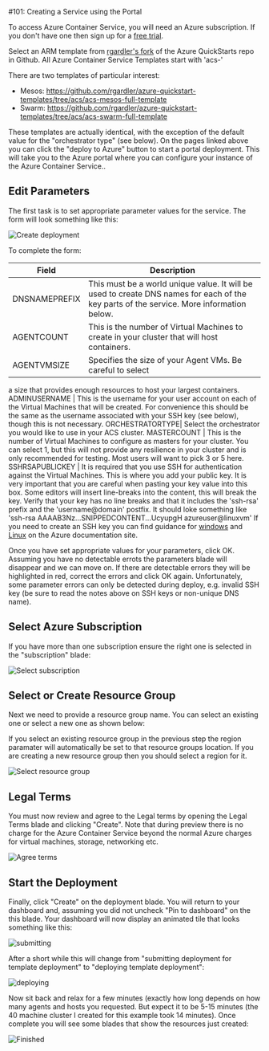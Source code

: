 #101: Creating a Service using the Portal
 
To access Azure Container Service, you will need an Azure subscription. If you don't have one then sign up for a [free trial](http://www.windowsazure.com/en-us/pricing/free-trial/?WT.mc_id=AA4C1C935).
 
Select an ARM template from  [rgardler's fork](https://github.com/rgardler/azure-quickstart-templates) of the Azure QuickStarts repo in Github. All Azure Container Service Templates start with 'acs-'
 
There are two templates of particular interest:
 
* Mesos: https://github.com/rgardler/azure-quickstart-templates/tree/acs/acs-mesos-full-template
* Swarm: https://github.com/rgardler/azure-quickstart-templates/tree/acs/acs-swarm-full-template
 
These templates are actually identical, with the exception of the default value for the "orchestrator type" (see below). On the pages linked above you can click the "deploy to Azure" button to start a portal deployment. This will take you to the Azure portal where you can configure your instance of the Azure Container Service..

## Edit Parameters 

The first task is to set appropriate parameter values for the service. The form will look something like this:
 
 ![Create deployment](images/portal-create-params.png)
 
To complete the form:

Field           | Description
----------------|-----------
DNSNAMEPREFIX   | This must be a world unique value. It will be used to create DNS names for each of the key parts of the service. More information below.
AGENTCOUNT      | This is the number of Virtual Machines to create in your cluster that will host containers.
AGENTVMSIZE     | Specifies the size of your Agent VMs. Be careful to select
a size that provides enough resources to host your largest containers.
ADMINUSERNAME   | This is the username for your user account on each of the Virtual Machines that will be created. For convenience this should be the same as the username associated with your SSH key (see below), though this is not necessary.
ORCHESTRATORTYPE| Select the orchestrator you would like to use in your ACS cluster.
MASTERCOUNT     | This is the number of Virtual Machines to configure as masters for your cluster. You can select 1, but this will not provide any resilience in your cluster and is only recommended for testing. Most users will want to pick 3 or 5 here.
SSHRSAPUBLICKEY	| It is required that you use SSH for authentication against the Virtual Machines. This is where you add your public key. It is very important that you are careful when pasting your key value into this box. Some editors will insert line-breaks into the content, this will break the key. Verify that your key has no line breaks and that it includes the 'ssh-rsa' prefix and the 'username@domain' postfix. It should loke something like 'ssh-rsa AAAAB3Nz...SNIPPEDCONTENT...UcyupgH azureuser@linuxvm' If you need to create an SSH key you can find guidance for [windows](https://azure.microsoft.com/en-us/documentation/articles/virtual-machines-windows-use-ssh-key/) and [Linux](https://azure.microsoft.com/en-us/documentation/articles/virtual-machines-linux-use-ssh-key/) on the Azure documentation site.
  
Once you have set appropriate values for your parameters, click OK. Assuming you have no detectable errots the parameters blade will disappear and we can move on. If there are detectable errors they will be highlighted in red, correct the errors and click OK again. Unfortunately, some parameter errors can only be detected during deploy, e.g. invalid SSH key (be sure to read the notes above on SSH keys or non-unique DNS name).
 
## Select Azure Subscription 

If you have more than one subscription ensure the right one is selected in the "subscription" blade:
 
 ![Select subscription](images/101/portal-select-subscription.png)	
 
## Select or Create Resource Group 
 
Next we need to provide a resource group name. You can select an existing one or select a new one as shown below:
  
If you select an existing resource group in the previous step the region paramater  will automatically be set to that resource groups location. If you are creating a new resource group then you should select a region for it.

![Select resource group](images/101/portal-select-region.png) 

## Legal Terms
 
You must now review and agree to the Legal terms by opening the Legal Terms blade and clicking "Create". Note that during preview there is no charge for the Azure Container Service beyond the normal Azure charges for virtual machines, storage, networking etc. 
 
 ![Agree terms](images/101/portal-legal-terms.png)
 
## Start the Deployment
 
Finally, click "Create" on the deployment blade. You will return to your dashboard and, assuming you did not uncheck "Pin to dashboard" on the this blade. Your dashboard will now display an animated tile that looks something like this:

![submitting](images/101/portal-dashboard-submitting.png) 
 
After a short while this will change from "submitting deployment for template deployment" to "deploying template deployment":
 
![deploying](images/101/portal-dashboard-deploying.png) 
 
Now sit back and relax for a few minutes (exactly how long depends on how many agents and hosts you requested. But expect it to be 5-15 minutes (the 40 machine cluster I created for this example took 14 minutes). Once complete you will see some blades that show the resources just created:
 
![Finished](images/101/portal-resourcegroup.png) 
 
 
